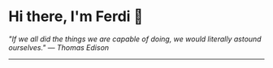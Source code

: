 <h1>Hi there, I'm Ferdi 👋</h1>

<p><em>
  "If we all did the things we are capable of doing, we would literally astound ourselves." — Thomas Edison
</em></p>

---
